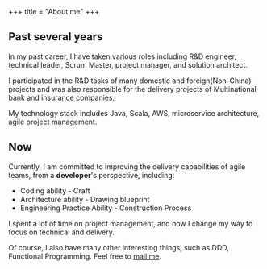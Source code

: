 +++
title = "About me"
+++

## Past several years

In my past career, I have taken various roles including R&D engineer, technical leader, Scrum Master, project manager, and solution architect.

I participated in the R&D tasks of many domestic and foreign(Non-China) projects and was also responsible for the delivery projects of Multinational bank and insurance companies.

My technology stack includes Java, Scala, AWS, microservice architecture, agile project management.


## Now

Currently, I am committed to improving the delivery capabilities of agile teams, from a **developer**'s perspective, including:

* Coding ability - Craft
* Architecture ability - Drawing blueprint
* Engineering Practice Ability - Construction Process

I spent a lot of time on project management, and now I change my way to focus on technical and delivery.

Of course, I also have many other interesting things, such as DDD, Functional Programming. Feel free to [mail me](mailto:louqilin555@gmail.com).

